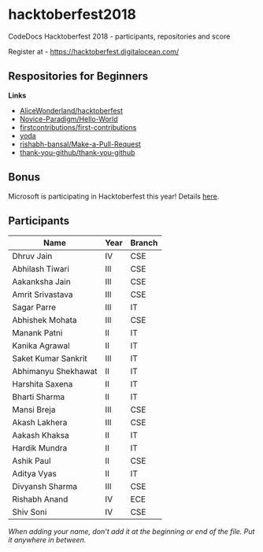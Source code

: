 # hacktoberfest2018

CodeDocs Hacktoberfest 2018 - participants, repositories and score

Register at - https://hacktoberfest.digitalocean.com/

## Respositories for Beginners

**Links**

* [AliceWonderland/hacktoberfest](https://github.com/AliceWonderland/hacktoberfest)
* [Novice-Paradigm/Hello-World](https://github.com/Novice-Paradigm/Hello-World) 
* [firstcontributions/first-contributions](https://github.com/firstcontributions/first-contributions)
* [yoda](https://github.com/yoda-pa/yoda)
* [rishabh-bansal/Make-a-Pull-Request](https://github.com/rishabh-bansal/Make-a-Pull-Request)
* [thank-you-github/thank-you-github](https://github.com/thank-you-github/thank-you-github)
 
## Bonus
Microsoft is participating in Hacktoberfest this year! Details [here](https://open.microsoft.com/2018/09/18/hacktoberfest-2018-microsoft/).

## Participants

| Name | Year | Branch |
| --- | --- | --- |
| Dhruv Jain | IV | CSE |
| Abhilash Tiwari | III | CSE |
| Aakanksha Jain | III | CSE |
| Amrit Srivastava | III | CSE |
| Sagar Parre | III | IT |
| Abhishek Mohata | III | CSE |
| Manank Patni | II | IT |
| Kanika Agrawal | II | IT |
| Saket Kumar Sankrit | III | IT |
| Abhimanyu Shekhawat | II | IT |
| Harshita Saxena | II | IT |
| Bharti Sharma | II | IT |
| Mansi Breja | III | CSE |
| Akash Lakhera | III | CSE |
| Aakash Khaksa | II | IT |
| Hardik Mundra | II | IT |
| Ashik Paul | II | CSE |
| Aditya Vyas | II | IT |
| Divyansh Sharma | III | CSE |
| Rishabh Anand | IV | ECE | 
| Shiv Soni | IV | CSE |

*When adding your name, don't add it at the beginning or end of the file. Put it anywhere in between.*
